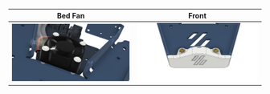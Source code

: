 | Bed Fan                                                | Front                                                   |
| ------------------------------------------------------ |------------------------------------------------------- |
| [![Alt text](/Images/kirigami_fan.png?raw=true "Title")](https://github.com/livinhack/Kirigami_PCB/tree/main/Optional/Bed_Fan) | [![Alt text](/Images/kirigami_front.png?raw=true "Title")](https://github.com/livinhack/Kirigami_PCB/tree/main/Optional/Front)
